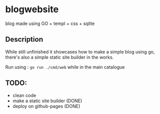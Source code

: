 # blogwebsite

blog made using GO + templ + css + sqlite

## Description

While  still unfinished it showcases how to make a simple blog using go, there's also a simple static site builder in the works.

Run using : `go run ./cmd/web` while in the main catalogue

## TODO:
- clean code
- make a static site builder (DONE)
- deploy on github-pages (DONE)


